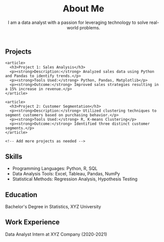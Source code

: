 <!DOCTYPE html>
<html lang="en">
<head>
  <meta charset="UTF-8">
  <title>Data Analyst Portfolio</title>
</head>
<body>

  <header>
    <h1>About Me</h1>
    <p>I am a data analyst with a passion for leveraging technology to solve real-world problems.</p>
  </header>

  <section id="projects">
    <h2>Projects</h2>

    <article>
      <h3>Project 1: Sales Analysis</h3>
      <p><strong>Description:</strong> Analyzed sales data using Python and Pandas to identify trends.</p>
      <p><strong>Tools Used:</strong> Python, Pandas, Matplotlib</p>
      <p><strong>Outcome:</strong> Improved sales strategies resulting in a 15% increase in revenue.</p>
    </article>

    <article>
      <h3>Project 2: Customer Segmentation</h3>
      <p><strong>Description:</strong> Utilized clustering techniques to segment customers based on purchasing behavior.</p>
      <p><strong>Tools Used:</strong> R, K-means Clustering</p>
      <p><strong>Outcome:</strong> Identified three distinct customer segments.</p>
    </article>

    <!-- Add more projects as needed -->
  </section>

  <section id="skills">
    <h2>Skills</h2>
    <ul>
      <li>Programming Languages: Python, R, SQL</li>
      <li>Data Analysis Tools: Excel, Tableau, Pandas, NumPy</li>
      <li>Statistical Methods: Regression Analysis, Hypothesis Testing</li>
    </ul>
  </section>

  <section id="education">
    <h2>Education</h2>
    <p>Bachelor's Degree in Statistics, XYZ University</p>
  </section>

  <section id="work-experience">
    <h2>Work Experience</h2>
    <p>Data Analyst Intern at XYZ Company (2020-2021)</p>
  </section>

</body>
</html>

